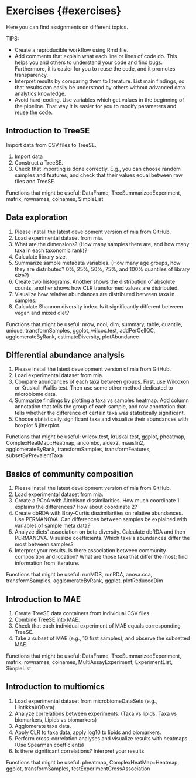 # Exercises {#exercises}

Here you can find assignments on different topics. 

TIPS:

   - Create a reproducible workflow using Rmd file. 
   - Add comments that explain what each line or lines of code do. This helps you and others to understand your code and find bugs. Furthermore, it is easier for you to reuse the code, and it promotes transparency.
   - Interpret results by comparing them to literature. List main findings, so that results can easily be understood by others without advanced data analytics knowledge.
   - Avoid hard-coding. Use variables which get values in the beginning of the pipeline. That way it is easier for you to modify parameters and reuse the code.

## Introduction to TreeSE

Import data from CSV files to TreeSE.

1. Import data
2. Construct a TreeSE.
3. Check that importing is done correctly. E.g., you can choose random samples and features,
and check that their values equal between raw files and TreeSE.

Functions that might be useful: DataFrame, TreeSummarizedExperiment, matrix, rownames, colnames, SimpleList

## Data exploration

1. Please install the latest development version of mia from GitHub.
2. Load experimental dataset from mia.
3. What are the dimensions? (How many samples there are, and how many taxa in each taxonomic rank)?
4. Calculate library size.
5. Summarize sample metadata variables. (How many age groups, how they are distributed? 0%, 25%, 50%, 75%, and 100% quantiles of library size?)
6. Create two histograms. Another shows the distribution of absolute counts, another shows how CLR transformed values are distributed.
7. Visualize how relative abundances are distributed between taxa in samples.
8. Calculate Shannon diversity index. Is it significantly different between vegan and mixed diet?

Functions that might be useful: nrow, ncol, dim, summary, table, quantile, unique, transformSamples, ggplot, wilcox.test, addPerCellQC, agglomerateByRank, estimateDiversity, plotAbundance

## Differential abundance analysis

1. Please install the latest development version of mia from GitHub.
2. Load experimental dataset from mia.
3. Compare abundances of each taxa between groups. First, use Wilcoxon or Kruskall-Wallis test. Then use some other method dedicated to microbiome data. 
4. Summarize findings by plotting a taxa vs samples heatmap. Add column annotation that tells the group of each sample, and row annotation that tells whether the difference of certain taxa was statistically significant.
5. Choose statistically significant taxa and visualize their abundances with boxplot & jitterplot.

Functions that might be useful: wilcox.test, kruskal.test, ggplot, pheatmap, ComplexHeatMap::Heatmap, ancombc, aldex2, maaslin2, agglomerateByRank, transformSamples, transformFeatures, subsetByPrevalentTaxa

## Basics of community composition

1. Please install the latest development version of mia from GitHub.
2. Load experimental dataset from mia.
3. Create a PCoA with Aitchison dissimilarities. How much coordinate 1 explains the differences? How about coordinate 2?
4. Create dbRDA with Bray-Curtis dissimilarities on relative abundances. Use PERMANOVA. Can differences between samples be explained with variables of sample meta data? 
5. Analyze diets' association on beta diversity. Calculate dbRDA and then PERMANOVA. Visualize coefficients. Which taxa's abundances differ the most between samples? 
6. Interpret your results. Is there association between community composition and location? What are those taxa that differ the most; find information from literature.

Functions that might be useful: runMDS, runRDA, anova.cca, transformSamples, agglomerateByRank, ggplot, plotReducedDim

## Introduction to MAE

1. Create TreeSE data containers from individual CSV files.
2. Combine TreeSE into MAE.
3. Check that each individual experiment of MAE equals corresponding TreeSE.
4. Take a subset of MAE (e.g., 10 first samples), and observe the subsetted MAE.

Functions that might be useful: DataFrame, TreeSummarizedExperiment, matrix, rownames, colnames, MultiAssayExperiment, ExperimentList, SimpleList

## Introduction to multiomics

1. Load experimental dataset from microbiomeDataSets (e.g., HintikkaXOData).
2. Analyze correlations between experiments. (Taxa vs lipids, Taxa vs biomarkers, Lipids vs biomarkers)
3. Agglomerate taxa data.
4. Apply CLR to taxa data, apply log10 to lipids and biomarkers.
5. Perform cross-correlation analyses and visualize results with heatmaps. (Use Spearman coefficients)
6. Is there significant correlations? Interpret your results.

Functions that might be useful: pheatmap, ComplexHeatMap::Heatmap, ggplot, transformSamples, testExperimentCrossAssociation
